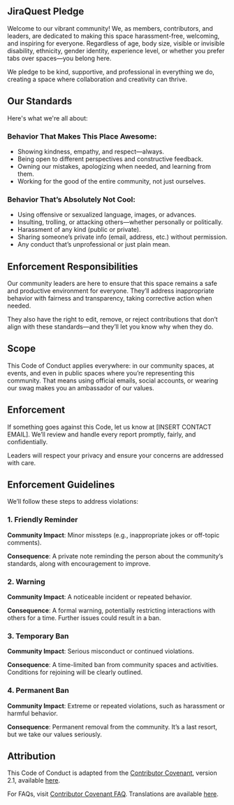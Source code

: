 ## JiraQuest Pledge

Welcome to our vibrant community! We, as members, contributors, and leaders, are dedicated to making this space harassment-free, welcoming, and inspiring for everyone. Regardless of age, body size, visible or invisible disability, ethnicity, gender identity, experience level, or whether you prefer tabs over spaces—you belong here.

We pledge to be kind, supportive, and professional in everything we do, creating a space where collaboration and creativity can thrive.

## Our Standards

Here's what we're all about:

### Behavior That Makes This Place Awesome:
- Showing kindness, empathy, and respect—always.
- Being open to different perspectives and constructive feedback.
- Owning our mistakes, apologizing when needed, and learning from them.
- Working for the good of the entire community, not just ourselves.

### Behavior That’s Absolutely Not Cool:
- Using offensive or sexualized language, images, or advances.
- Insulting, trolling, or attacking others—whether personally or politically.
- Harassment of any kind (public or private).
- Sharing someone’s private info (email, address, etc.) without permission.
- Any conduct that’s unprofessional or just plain mean.

## Enforcement Responsibilities

Our community leaders are here to ensure that this space remains a safe and productive environment for everyone. They’ll address inappropriate behavior with fairness and transparency, taking corrective action when needed.

They also have the right to edit, remove, or reject contributions that don’t align with these standards—and they’ll let you know why when they do.

## Scope

This Code of Conduct applies everywhere: in our community spaces, at events, and even in public spaces where you’re representing this community. That means using official emails, social accounts, or wearing our swag makes you an ambassador of our values.

## Enforcement

If something goes against this Code, let us know at [INSERT CONTACT EMAIL]. We’ll review and handle every report promptly, fairly, and confidentially.

Leaders will respect your privacy and ensure your concerns are addressed with care.

## Enforcement Guidelines

We’ll follow these steps to address violations:

### 1. Friendly Reminder
**Community Impact**: Minor missteps (e.g., inappropriate jokes or off-topic comments).

**Consequence**: A private note reminding the person about the community’s standards, along with encouragement to improve.

### 2. Warning
**Community Impact**: A noticeable incident or repeated behavior.

**Consequence**: A formal warning, potentially restricting interactions with others for a time. Further issues could result in a ban.

### 3. Temporary Ban
**Community Impact**: Serious misconduct or continued violations.

**Consequence**: A time-limited ban from community spaces and activities. Conditions for rejoining will be clearly outlined.

### 4. Permanent Ban
**Community Impact**: Extreme or repeated violations, such as harassment or harmful behavior.

**Consequence**: Permanent removal from the community. It’s a last resort, but we take our values seriously.

## Attribution

This Code of Conduct is adapted from the [Contributor Covenant](https://www.contributor-covenant.org), version 2.1, available [here](https://www.contributor-covenant.org/version/2/1/code_of_conduct.html).

For FAQs, visit [Contributor Covenant FAQ](https://www.contributor-covenant.org/faq). Translations are available [here](https://www.contributor-covenant.org/translations).

